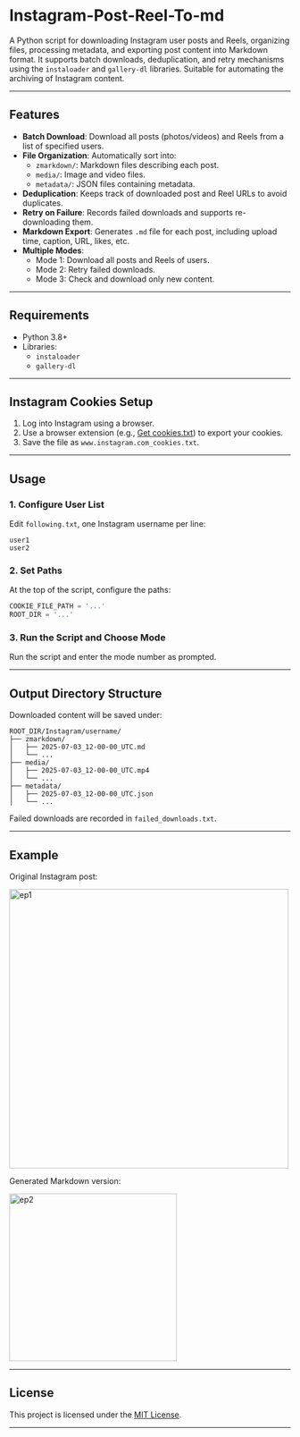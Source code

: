 # Instagram-Post-Reel-To-md

A Python script for downloading Instagram user posts and Reels, organizing files, processing metadata, and exporting post content into Markdown format. It supports batch downloads, deduplication, and retry mechanisms using the `instaloader` and `gallery-dl` libraries. Suitable for automating the archiving of Instagram content.

---

## Features

- **Batch Download**: Download all posts (photos/videos) and Reels from a list of specified users.
- **File Organization**: Automatically sort into:
  - `zmarkdown/`: Markdown files describing each post.
  - `media/`: Image and video files.
  - `metadata/`: JSON files containing metadata.
- **Deduplication**: Keeps track of downloaded post and Reel URLs to avoid duplicates.
- **Retry on Failure**: Records failed downloads and supports re-downloading them.
- **Markdown Export**: Generates `.md` file for each post, including upload time, caption, URL, likes, etc.
- **Multiple Modes**:
  - Mode 1: Download all posts and Reels of users.
  - Mode 2: Retry failed downloads.
  - Mode 3: Check and download only new content.

---

## Requirements

- Python 3.8+
- Libraries:
  - `instaloader`
  - `gallery-dl`

---

## Instagram Cookies Setup

1. Log into Instagram using a browser.
2. Use a browser extension (e.g., [Get cookies.txt](https://chromewebstore.google.com/detail/get-cookiestxt-locally/cclelndahbckbenkjhflpdbgdldlbecc)) to export your cookies.
3. Save the file as `www.instagram.com_cookies.txt`.

---

## Usage

### 1. Configure User List

Edit `following.txt`, one Instagram username per line:

```
user1
user2
```

### 2. Set Paths

At the top of the script, configure the paths:

```python
COOKIE_FILE_PATH = '...'
ROOT_DIR = '...'
```

### 3. Run the Script and Choose Mode

Run the script and enter the mode number as prompted.

---

## Output Directory Structure

Downloaded content will be saved under:

```
ROOT_DIR/Instagram/username/
├── zmarkdown/
│   ├── 2025-07-03_12-00-00_UTC.md
│   └── ...
├── media/
│   ├── 2025-07-03_12-00-00_UTC.mp4
│   └── ...
├── metadata/
│   ├── 2025-07-03_12-00-00_UTC.json
│   └── ...
```

Failed downloads are recorded in `failed_downloads.txt`.

---

## Example

Original Instagram post:

<img src="https://github.com/user-attachments/assets/f0d642f4-7281-43bf-a110-40ea55db0add" alt="ep1" width="500"/>

Generated Markdown version:

<img src="https://github.com/user-attachments/assets/96a70711-9140-4e89-892e-4fc925abc6de" alt="ep2" width="300"/>

---

## License

This project is licensed under the [MIT License](LICENSE).

---
